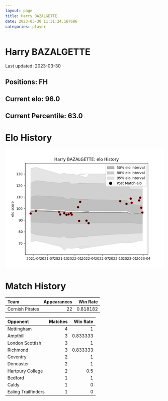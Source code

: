 ```yaml
---  
layout: page  
title: Harry BAZALGETTE  
date: 2023-03-30 11:31:24.167686  
categories: player  
---
```

# Harry BAZALGETTE


Last updated: 2023-03-30
## Positions: FH

## Current elo: 96.0

## Current Percentile: 63.0

# Elo History


![elo history](history_HarryBAZALGETTE.png)
# Match History


| Team            |   Appearances |   Win Rate |
|:----------------|--------------:|-----------:|
| Cornish Pirates |            22 |   0.818182 |

| Opponent            |   Matches |   Win Rate |
|:--------------------|----------:|-----------:|
| Nottingham          |         4 |   1        |
| Ampthill            |         3 |   0.833333 |
| London Scottish     |         3 |   1        |
| Richmond            |         3 |   0.833333 |
| Coventry            |         2 |   1        |
| Doncaster           |         2 |   1        |
| Hartpury College    |         2 |   0.5      |
| Bedford             |         1 |   1        |
| Caldy               |         1 |   0        |
| Ealing Trailfinders |         1 |   0        |